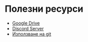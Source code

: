 # Полезни ресурси

* [Google Drive](https://drive.google.com/drive/u/1/folders/1ROUU7ZKWP64mksDVQXpd6rYOmyUJK0b5)
* [Discord Server](https://discord.com/invite/nZAeCb9YzP)
* [Използване на git](https://docs.google.com/document/d/1jFU93jGxoaZ1QLsFIAl-FQF6t8OICGcneExcfPavkIA/edit)

